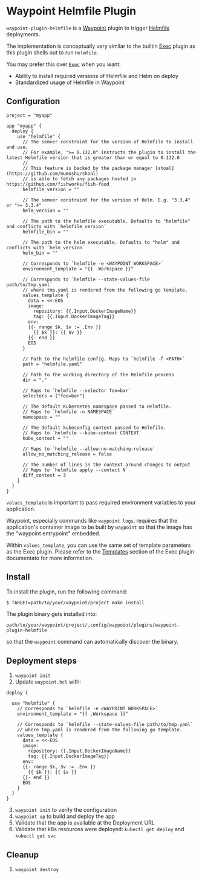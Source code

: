 # Waypoint Helmfile Plugin

`waypoint-plugin-helmfile` is a [Waypoint](https://github.com/hashicorp/waypoint) plugin to trigger [Helmfile](https://github.com/roboll/helmfile) deployments.

The implementation is conceptually very similar to the builtin [Exec](https://www.waypointproject.io/plugins/exec) plugin as this plugin shells out to run `Helmfile`.

You may prefer this over [`Exec`](https://www.waypointproject.io/plugins/exec) when you want:

- Ability to install required versions of Helmfile and Helm on deploy
- Standardized usage of Helmfile in Waypoint

## Configuration

```hcl
project = "myapp"

app "myapp" {
  deploy {
    use "helmfile" {
      // The semver constraint for the version of Helmfile to install and use.
      // For example, ">= 0.132.0" instructs the plugin to install the latest Helmfile version that is greater than or equal to 0.132.0
      //
      // This feature is backed by the package manager [shoal](https://github.com/mumoshu/shoal)
      // is able to fetch any packages hosted in https://github.com/fishworks/fish-food
      helmfile_version = ""

      // The semver constraint for the version of Helm. E.g. "3.3.4" or ">= 3.3.4"
      helm_version = ""

      // The path to the helmfile executable. Defaults to "helmfile" and conflicts with `helmfile_version`
      helmfile_bin = ""

      // The path to the helm executable. Defaults to "helm" and conflicts with `helm_version`
      helm_bin = ""

      // Corresponds to `helmfile -e <WAYPOINT_WORKSPACE>`
      environment_template = "{{ .Workspace }}"

      // Corresponds to `helmfile --state-values-file path/to/tmp.yaml`
      // where tmp.yaml is rendered from the following go template.
      values_template {
        data = <<-EOS
        image:
          repository: {{.Input.DockerImageName}}
          tag: {{.Input.DockerImageTag}}
        env:
        {{- range $k, $v := .Env }}
          {{ $k }}: {{ $v }}
        {{- end }}
        EOS
      }

      // Path to the helmfile config. Maps to `helmfile -f <PATH>`
      path = "helmfile.yaml"
 
      // Path to the working directory of the Helmfile process
      dir = "."

      // Maps to `helmfile --selector foo=bar`
      selectors = ["foo=bar"]

      // The default Kubernetes namespace passed to Helmfile.
      // Maps to `helmfile -n NAMESPACE` 
      namespace = ""

      // The default kubeconfig context passed to Helmfile.
      // Maps to `helmfile --kube-context CONTEXT`
      kube_context = ""

      // Maps to `helmfile --allow-no-matching-release`
      allow_no_matching_release = false

      // The number of lines in the context around changes to output
      // Maps to `helmfile apply --contect N`
      diff_context = 3
    }
  }
}
```

`values_template` is important to pass required environment variables to your application.

Waypoint, especially commands like `waypoint logs`, requires that the application's container image to be built by
`waypoint` so that the image has the "waypoint entrypoint" embedded.

Within `values_template`, you can use the same set of template parameters as the Exec plugin.
Please refer to the [Templates](https://www.waypointproject.io/plugins/exec#templates) section of the Exec plugin documentato for more information.

## Install

To install the plugin, run the following command:

```bash
$ TARGET=path/to/your/waypoint/project make install
```

The plugin binary gets installed into:

```
path/to/your/waypoint/project/.config/waypoint/plugins/waypoint-plugin-helmfile
```

so that the `waypoint` command can automatically discover the binary.

## Deployment steps

1. `waypoint init`
2. Update `waypoint.hcl` with:
  ```hcl
  deploy {

    use "helmfile" {
      // Corresponds to `helmfile -e <WAYPOINT_WORKSPACE>`
      environment_template = "{{ .Workspace }}"

      // Corresponds to `helmfile --state-values-file path/to/tmp.yaml`
      // where tmp.yaml is rendered from the following go template.
      values_template {
        data = <<-EOS
        image:
          repository: {{.Input.DockerImageName}}
          tag: {{.Input.DockerImageTag}}
        env:
        {{- range $k, $v := .Env }}
          {{ $k }}: {{ $v }}
        {{- end }}
        EOS
      }
    }
  }
  ```
3. `waypoint init` to verify the configuration
4. `waypoint up` to build and deploy the app
5. Validate that the app is available at the Deployment URL
6. Validate that k8s resources were deployed: `kubectl get deploy` and `kubectl get svc`  

## Cleanup

1. `waypoint destroy`
